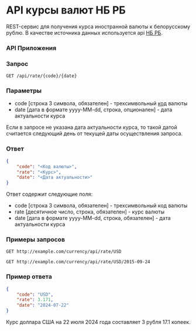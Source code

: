 API курсы валют НБ РБ
======================================

REST-сервис для получения курса иностранной валюты к белорусскому рублю. В качестве источника данных используется
api [НБ РБ](https://www.nbrb.by/apihelp/exrates).

### API Приложения

### Запрос

    GET /api/rate/{code}/{date}


### Параметры

* code [строка 3 символа, обязателен] - трехсимвольный [код](https://api.nbrb.by/exrates/currencies) валюты
* date [дата в формате yyyy-MM-dd, строка, опционален] - дата актуальности курса

Если в запросе не указана дата актуальности курса, то такой датой считается
следующий день от текущей даты осуществления запроса.

### Ответ

```json
{
    "code": "<Код валюты>",
    "rate": "<Курс>",
    "date": "<Дата актуальности>"
}
```

Ответ содержит следующие поля:

* code [строка 3 символа, обязателен] - трехсимвольный код валюты
* rate [десятичное число, строка, обязателен] - курс валюты
* date [дата в формате yyyy-MM-dd, строка, обязателен] - дата актуальности курса


### Примеры запросов

    GET http://example.com/currency/api/rate/USD

    GET http://example.com/currency/api/rate/USD/2015-09-24


### Пример ответа

```json
{
    "code": "USD",
    "rate": 3.171,
    "date": "2024-07-22"
}
```

Курс доллара США на 22 июля 2024 года составляет 3 рубля 17.1 копеек.

